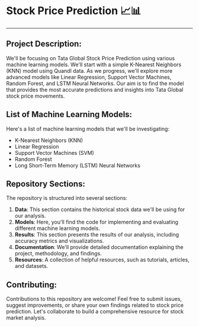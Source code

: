﻿ # Stock Price Prediction 📈📊

---

## Project Description:

We'll be focusing on Tata Global Stock Price Prediction using various machine learning models. We'll start with a simple K-Nearest Neighbors (KNN) model using Quandl data. As we progress, we'll explore more advanced models like Linear Regression, Support Vector Machines, Random Forest, and LSTM Neural Networks. Our aim is to find the model that provides the most accurate predictions and insights into Tata Global stock price movements.

## List of Machine Learning Models:

Here's a list of machine learning models that we'll be investigating:

- K-Nearest Neighbors (KNN) 
- Linear Regression
- Support Vector Machines (SVM)
- Random Forest
- Long Short-Term Memory (LSTM) Neural Networks

## Repository Sections:

The repository is structured into several sections:

1. **Data**: This section contains the historical stock data we'll be using for our analysis.
2. **Models**: Here, you'll find the code for implementing and evaluating different machine learning models.
3. **Results**: This section presents the results of our analysis, including accuracy metrics and visualizations.
4. **Documentation**: We'll provide detailed documentation explaining the project, methodology, and findings.
5. **Resources**: A collection of helpful resources, such as tutorials, articles, and datasets.

## Contributing:

Contributions to this repository are welcome! Feel free to submit issues, suggest improvements, or share your own findings related to stock price prediction. Let's collaborate to build a comprehensive resource for stock market analysis.﻿
